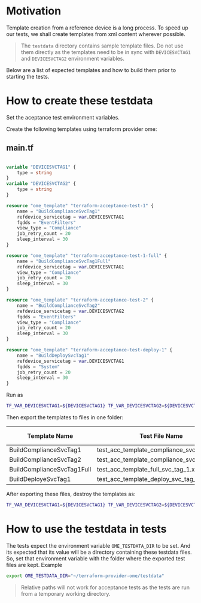 # Motivation
Template creation from a reference device is a long process. To speed up our tests, we shall create templates from xml content wherever possible.

> The `testdata` directory contains sample template files. Do not use them directly as the templates need to be in sync with `DEVICESVCTAG1` and `DEVICESVCTAG2` environment variables.

Below are a list of expected templates and how to build them prior to starting the tests.

# How to create these testdata

Set the aceptance test environment variables.

Create the following templates using terraform provider ome:

## main.tf

```terraform

variable "DEVICESVCTAG1" {
    type = string
}
variable "DEVICESVCTAG2" {
    type = string
}

resource "ome_template" "terraform-acceptance-test-1" {
    name = "BuildComplianceSvcTag1"
    refdevice_servicetag = var.DEVICESVCTAG1
    fqdds = "EventFilters"
    view_type = "Compliance"
    job_retry_count = 20
    sleep_interval = 30
}

resource "ome_template" "terraform-acceptance-test-1-full" {
    name = "BuildComplianceSvcTag1Full"
    refdevice_servicetag = var.DEVICESVCTAG1
    view_type = "Compliance"
    job_retry_count = 20
    sleep_interval = 30
}

resource "ome_template" "terraform-acceptance-test-2" {
    name = "BuildComplianceSvcTag2"
    refdevice_servicetag = var.DEVICESVCTAG2
    fqdds = "EventFilters"
    view_type = "Compliance"
    job_retry_count = 20
    sleep_interval = 30
}

resource "ome_template" "terraform-acceptance-test-deploy-1" {
    name = "BuildDeploySvcTag1"
    refdevice_servicetag = var.DEVICESVCTAG1
    fqdds = "System"
    job_retry_count = 20
    sleep_interval = 30
}

```
Run as

```sh
TF_VAR_DEVICESVCTAG1=${DEVICESVCTAG1} TF_VAR_DEVICESVCTAG2=${DEVICESVCTAG2} terraform apply
```

Then export the templates to files in one folder:

| **Template Name**          | **Test File Name**                         | **Device Service Tag** | **FQDDs**      |
|----------------------------|--------------------------------------------|------------------------|----------------|
| BuildComplianceSvcTag1     | test_acc_template_compliance_svc_tag_1.xml | DEVICESVCTAG1          | `EventFilters` |
| BuildComplianceSvcTag2     | test_acc_template_compliance_svc_tag_2.xml | DEVICESVCTAG2          | `EventFilters` |
| BuildComplianceSvcTag1Full | test_acc_template_full_svc_tag_1.xml       | DEVICESVCTAG1          | `All`          |
| BuildDeployeSvcTag1        | test_acc_template_deploy_svc_tag_1.xml     | DEVICESVCTAG1          | `System`       |

After exporting these files, destroy the templates as:

```sh
TF_VAR_DEVICESVCTAG1=${DEVICESVCTAG1} TF_VAR_DEVICESVCTAG2=${DEVICESVCTAG2} terraform destroy --auto-approve
```

# How to use the testdata in tests

The tests expect the environment variable `OME_TESTDATA_DIR` to be set. And its expected that its value will be a directory containing these testdata files.
So, set that environment variable with the folder where the exported test files are kept.
Example
```sh
export OME_TESTDATA_DIR="~/terraform-provider-ome/testdata"
```
> Relative paths will not work for acceptance tests as the tests are run from a temporary working directory.

